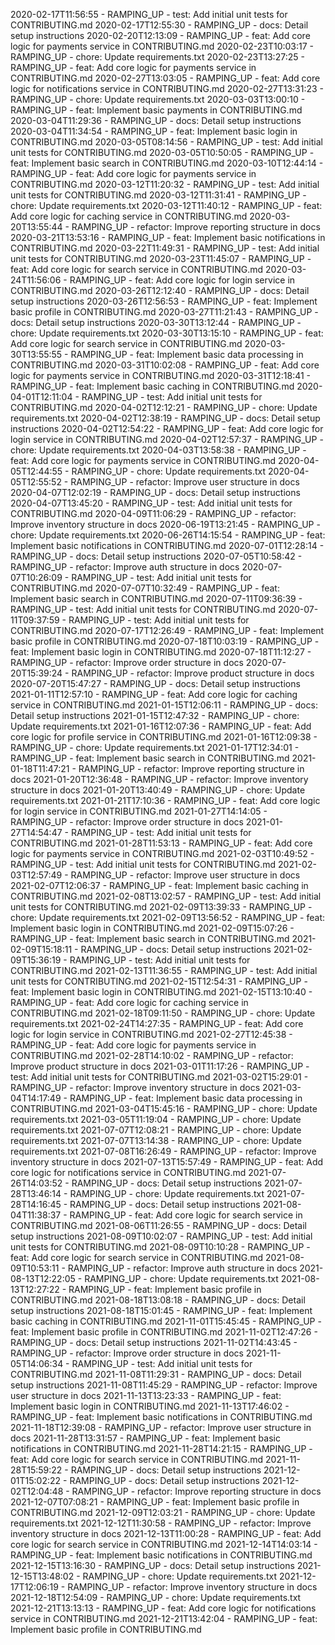 2020-02-17T11:56:55 - RAMPING_UP - test: Add initial unit tests for CONTRIBUTING.md
2020-02-17T12:55:30 - RAMPING_UP - docs: Detail setup instructions
2020-02-20T12:13:09 - RAMPING_UP - feat: Add core logic for payments service in CONTRIBUTING.md
2020-02-23T10:03:17 - RAMPING_UP - chore: Update requirements.txt
2020-02-23T13:27:25 - RAMPING_UP - feat: Add core logic for payments service in CONTRIBUTING.md
2020-02-27T13:03:05 - RAMPING_UP - feat: Add core logic for notifications service in CONTRIBUTING.md
2020-02-27T13:31:23 - RAMPING_UP - chore: Update requirements.txt
2020-03-03T13:00:10 - RAMPING_UP - feat: Implement basic payments in CONTRIBUTING.md
2020-03-04T11:29:36 - RAMPING_UP - docs: Detail setup instructions
2020-03-04T11:34:54 - RAMPING_UP - feat: Implement basic login in CONTRIBUTING.md
2020-03-05T08:14:56 - RAMPING_UP - test: Add initial unit tests for CONTRIBUTING.md
2020-03-05T10:50:05 - RAMPING_UP - feat: Implement basic search in CONTRIBUTING.md
2020-03-10T12:44:14 - RAMPING_UP - feat: Add core logic for payments service in CONTRIBUTING.md
2020-03-12T11:20:32 - RAMPING_UP - test: Add initial unit tests for CONTRIBUTING.md
2020-03-12T11:31:41 - RAMPING_UP - chore: Update requirements.txt
2020-03-12T11:40:12 - RAMPING_UP - feat: Add core logic for caching service in CONTRIBUTING.md
2020-03-20T13:55:44 - RAMPING_UP - refactor: Improve reporting structure in docs
2020-03-21T13:53:16 - RAMPING_UP - feat: Implement basic notifications in CONTRIBUTING.md
2020-03-22T11:49:31 - RAMPING_UP - test: Add initial unit tests for CONTRIBUTING.md
2020-03-23T11:45:07 - RAMPING_UP - feat: Add core logic for search service in CONTRIBUTING.md
2020-03-24T11:56:06 - RAMPING_UP - feat: Add core logic for login service in CONTRIBUTING.md
2020-03-26T12:12:40 - RAMPING_UP - docs: Detail setup instructions
2020-03-26T12:56:53 - RAMPING_UP - feat: Implement basic profile in CONTRIBUTING.md
2020-03-27T11:21:43 - RAMPING_UP - docs: Detail setup instructions
2020-03-30T13:12:44 - RAMPING_UP - chore: Update requirements.txt
2020-03-30T13:15:10 - RAMPING_UP - feat: Add core logic for search service in CONTRIBUTING.md
2020-03-30T13:55:55 - RAMPING_UP - feat: Implement basic data processing in CONTRIBUTING.md
2020-03-31T10:02:08 - RAMPING_UP - feat: Add core logic for payments service in CONTRIBUTING.md
2020-03-31T12:18:41 - RAMPING_UP - feat: Implement basic caching in CONTRIBUTING.md
2020-04-01T12:11:04 - RAMPING_UP - test: Add initial unit tests for CONTRIBUTING.md
2020-04-02T12:12:21 - RAMPING_UP - chore: Update requirements.txt
2020-04-02T12:38:19 - RAMPING_UP - docs: Detail setup instructions
2020-04-02T12:54:22 - RAMPING_UP - feat: Add core logic for login service in CONTRIBUTING.md
2020-04-02T12:57:37 - RAMPING_UP - chore: Update requirements.txt
2020-04-03T13:58:38 - RAMPING_UP - feat: Add core logic for payments service in CONTRIBUTING.md
2020-04-05T12:44:55 - RAMPING_UP - chore: Update requirements.txt
2020-04-05T12:55:52 - RAMPING_UP - refactor: Improve user structure in docs
2020-04-07T12:02:19 - RAMPING_UP - docs: Detail setup instructions
2020-04-07T13:45:20 - RAMPING_UP - test: Add initial unit tests for CONTRIBUTING.md
2020-04-09T11:06:29 - RAMPING_UP - refactor: Improve inventory structure in docs
2020-06-19T13:21:45 - RAMPING_UP - chore: Update requirements.txt
2020-06-26T14:15:54 - RAMPING_UP - feat: Implement basic notifications in CONTRIBUTING.md
2020-07-01T12:28:14 - RAMPING_UP - docs: Detail setup instructions
2020-07-05T10:58:42 - RAMPING_UP - refactor: Improve auth structure in docs
2020-07-07T10:26:09 - RAMPING_UP - test: Add initial unit tests for CONTRIBUTING.md
2020-07-07T10:32:49 - RAMPING_UP - feat: Implement basic search in CONTRIBUTING.md
2020-07-11T09:36:39 - RAMPING_UP - test: Add initial unit tests for CONTRIBUTING.md
2020-07-11T09:37:59 - RAMPING_UP - test: Add initial unit tests for CONTRIBUTING.md
2020-07-17T12:26:49 - RAMPING_UP - feat: Implement basic profile in CONTRIBUTING.md
2020-07-18T10:03:19 - RAMPING_UP - feat: Implement basic login in CONTRIBUTING.md
2020-07-18T11:12:27 - RAMPING_UP - refactor: Improve order structure in docs
2020-07-20T15:39:24 - RAMPING_UP - refactor: Improve product structure in docs
2020-07-20T15:47:27 - RAMPING_UP - docs: Detail setup instructions
2021-01-11T12:57:10 - RAMPING_UP - feat: Add core logic for caching service in CONTRIBUTING.md
2021-01-15T12:06:11 - RAMPING_UP - docs: Detail setup instructions
2021-01-15T12:47:32 - RAMPING_UP - chore: Update requirements.txt
2021-01-16T12:07:36 - RAMPING_UP - feat: Add core logic for profile service in CONTRIBUTING.md
2021-01-16T12:09:38 - RAMPING_UP - chore: Update requirements.txt
2021-01-17T12:34:01 - RAMPING_UP - feat: Implement basic search in CONTRIBUTING.md
2021-01-18T11:47:21 - RAMPING_UP - refactor: Improve reporting structure in docs
2021-01-20T12:36:48 - RAMPING_UP - refactor: Improve inventory structure in docs
2021-01-20T13:40:49 - RAMPING_UP - chore: Update requirements.txt
2021-01-21T17:10:36 - RAMPING_UP - feat: Add core logic for login service in CONTRIBUTING.md
2021-01-27T14:14:05 - RAMPING_UP - refactor: Improve order structure in docs
2021-01-27T14:54:47 - RAMPING_UP - test: Add initial unit tests for CONTRIBUTING.md
2021-01-28T11:53:13 - RAMPING_UP - feat: Add core logic for payments service in CONTRIBUTING.md
2021-02-03T10:49:52 - RAMPING_UP - test: Add initial unit tests for CONTRIBUTING.md
2021-02-03T12:57:49 - RAMPING_UP - refactor: Improve user structure in docs
2021-02-07T12:06:37 - RAMPING_UP - feat: Implement basic caching in CONTRIBUTING.md
2021-02-08T13:02:57 - RAMPING_UP - test: Add initial unit tests for CONTRIBUTING.md
2021-02-09T13:39:33 - RAMPING_UP - chore: Update requirements.txt
2021-02-09T13:56:52 - RAMPING_UP - feat: Implement basic login in CONTRIBUTING.md
2021-02-09T15:07:26 - RAMPING_UP - feat: Implement basic search in CONTRIBUTING.md
2021-02-09T15:18:11 - RAMPING_UP - docs: Detail setup instructions
2021-02-09T15:36:19 - RAMPING_UP - test: Add initial unit tests for CONTRIBUTING.md
2021-02-13T11:36:55 - RAMPING_UP - test: Add initial unit tests for CONTRIBUTING.md
2021-02-15T12:54:31 - RAMPING_UP - feat: Implement basic login in CONTRIBUTING.md
2021-02-15T13:10:40 - RAMPING_UP - feat: Add core logic for caching service in CONTRIBUTING.md
2021-02-18T09:11:50 - RAMPING_UP - chore: Update requirements.txt
2021-02-24T14:27:35 - RAMPING_UP - feat: Add core logic for login service in CONTRIBUTING.md
2021-02-27T12:45:38 - RAMPING_UP - feat: Add core logic for payments service in CONTRIBUTING.md
2021-02-28T14:10:02 - RAMPING_UP - refactor: Improve product structure in docs
2021-03-01T11:17:26 - RAMPING_UP - test: Add initial unit tests for CONTRIBUTING.md
2021-03-02T15:29:01 - RAMPING_UP - refactor: Improve inventory structure in docs
2021-03-04T14:17:49 - RAMPING_UP - feat: Implement basic data processing in CONTRIBUTING.md
2021-03-04T15:45:16 - RAMPING_UP - chore: Update requirements.txt
2021-03-05T11:19:04 - RAMPING_UP - chore: Update requirements.txt
2021-07-07T12:08:21 - RAMPING_UP - chore: Update requirements.txt
2021-07-07T13:14:38 - RAMPING_UP - chore: Update requirements.txt
2021-07-08T16:26:49 - RAMPING_UP - refactor: Improve inventory structure in docs
2021-07-13T15:57:49 - RAMPING_UP - feat: Add core logic for notifications service in CONTRIBUTING.md
2021-07-26T14:03:52 - RAMPING_UP - docs: Detail setup instructions
2021-07-28T13:46:14 - RAMPING_UP - chore: Update requirements.txt
2021-07-28T14:16:45 - RAMPING_UP - docs: Detail setup instructions
2021-08-04T11:38:37 - RAMPING_UP - feat: Add core logic for search service in CONTRIBUTING.md
2021-08-06T11:26:55 - RAMPING_UP - docs: Detail setup instructions
2021-08-09T10:02:07 - RAMPING_UP - test: Add initial unit tests for CONTRIBUTING.md
2021-08-09T10:10:28 - RAMPING_UP - feat: Add core logic for search service in CONTRIBUTING.md
2021-08-09T10:53:11 - RAMPING_UP - refactor: Improve auth structure in docs
2021-08-13T12:22:05 - RAMPING_UP - chore: Update requirements.txt
2021-08-13T12:27:22 - RAMPING_UP - feat: Implement basic profile in CONTRIBUTING.md
2021-08-18T13:08:18 - RAMPING_UP - docs: Detail setup instructions
2021-08-18T15:01:45 - RAMPING_UP - feat: Implement basic caching in CONTRIBUTING.md
2021-11-01T15:45:45 - RAMPING_UP - feat: Implement basic profile in CONTRIBUTING.md
2021-11-02T12:47:26 - RAMPING_UP - docs: Detail setup instructions
2021-11-02T14:43:45 - RAMPING_UP - refactor: Improve order structure in docs
2021-11-05T14:06:34 - RAMPING_UP - test: Add initial unit tests for CONTRIBUTING.md
2021-11-08T11:29:31 - RAMPING_UP - docs: Detail setup instructions
2021-11-08T11:45:29 - RAMPING_UP - refactor: Improve user structure in docs
2021-11-13T13:23:33 - RAMPING_UP - feat: Implement basic login in CONTRIBUTING.md
2021-11-13T17:46:02 - RAMPING_UP - feat: Implement basic notifications in CONTRIBUTING.md
2021-11-18T12:39:08 - RAMPING_UP - refactor: Improve user structure in docs
2021-11-28T13:31:57 - RAMPING_UP - feat: Implement basic notifications in CONTRIBUTING.md
2021-11-28T14:21:15 - RAMPING_UP - feat: Add core logic for search service in CONTRIBUTING.md
2021-11-28T15:59:22 - RAMPING_UP - docs: Detail setup instructions
2021-12-01T15:02:22 - RAMPING_UP - docs: Detail setup instructions
2021-12-02T12:04:48 - RAMPING_UP - refactor: Improve reporting structure in docs
2021-12-07T07:08:21 - RAMPING_UP - feat: Implement basic profile in CONTRIBUTING.md
2021-12-09T12:03:21 - RAMPING_UP - chore: Update requirements.txt
2021-12-12T11:30:58 - RAMPING_UP - refactor: Improve inventory structure in docs
2021-12-13T11:00:28 - RAMPING_UP - feat: Add core logic for search service in CONTRIBUTING.md
2021-12-14T14:03:14 - RAMPING_UP - feat: Implement basic notifications in CONTRIBUTING.md
2021-12-15T13:16:30 - RAMPING_UP - docs: Detail setup instructions
2021-12-15T13:48:02 - RAMPING_UP - chore: Update requirements.txt
2021-12-17T12:06:19 - RAMPING_UP - refactor: Improve inventory structure in docs
2021-12-18T12:54:09 - RAMPING_UP - chore: Update requirements.txt
2021-12-21T13:13:13 - RAMPING_UP - feat: Add core logic for notifications service in CONTRIBUTING.md
2021-12-21T13:42:04 - RAMPING_UP - feat: Implement basic profile in CONTRIBUTING.md
